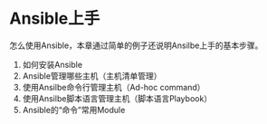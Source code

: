 # Ansible上手
怎么使用Ansible，本章通过简单的例子还说明Ansilbe上手的基本步骤。

1. 如何安装Ansible
2. Ansible管理哪些主机（主机清单管理）
3. 使用Ansilbe命令行管理主机（Ad-hoc command）
4. 使用Ansilbe脚本语言管理主机（脚本语言Playbook）
5. Ansible的“命令”常用Module

